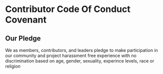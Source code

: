 
# Contributor Code Of Conduct Covenant

## Our Pledge

We as members, contributors, and leaders pledge to make participation in our community and project harassment free experience with no discrimination
based on age, gender, sexuality, experince levels, race or religion